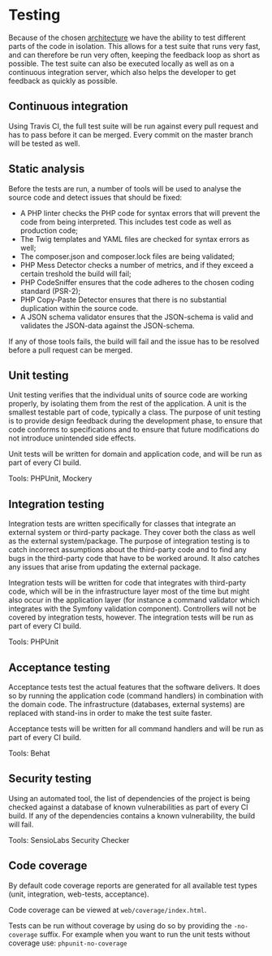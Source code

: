 # Testing

Because of the chosen [architecture](architecture.md) we have the ability to test different parts of the code in
isolation. This allows for a test suite that runs very fast, and can therefore be run very often, keeping the feedback
loop as short as possible. The test suite can also be executed locally as well as on a continuous integration server,
which also helps the developer to get feedback as quickly as possible.

## Continuous integration

Using Travis CI, the full test suite will be run against every pull request and has to pass before it can be merged.
Every commit on the master branch will be tested as well.

## Static analysis

Before the tests are run, a number of tools will be used to analyse the source code and detect issues that should be
fixed:

 - A PHP linter checks the PHP code for syntax errors that will prevent the code from being interpreted. This includes
test code as well as production code;
 - The Twig templates and YAML files are checked for syntax errors as well;
 - The composer.json and composer.lock files are being validated;
 - PHP Mess Detector checks a number of metrics, and if they exceed a certain treshold the build will fail;
 - PHP CodeSniffer ensures that the code adheres to the chosen coding standard (PSR-2);
 - PHP Copy-Paste Detector ensures that there is no substantial duplication within the source code.
 - A JSON schema validator ensures that the JSON-schema is valid and validates the JSON-data against the JSON-schema.
 
If any of those tools fails, the build will fail and the issue has to be resolved before a pull request can be merged.

## Unit testing

Unit testing verifies that the individual units of source code are working properly, by isolating them from the rest of
the application. A unit is the smallest testable part of code, typically a class. The purpose of unit testing is to
provide design feedback during the development phase, to ensure that code conforms to specifications and to ensure that
future modifications do not introduce unintended side effects.

Unit tests will be written for domain and application code, and will be run as part of every CI build.

Tools: PHPUnit, Mockery

## Integration testing

Integration tests are written specifically for classes that integrate an external system or third-party package. They
cover both the class as well as the external system/package. The purpose of integration testing is to catch incorrect
assumptions about the third-party code and to find any bugs in the third-party code that have to be worked around. It
also catches any issues that arise from updating the external package.

Integration tests will be written for code that integrates with third-party code, which will be in the infrastructure
layer most of the time but might also occur in the application layer (for instance a command validator which integrates
with the Symfony validation component). Controllers will not be covered by integration tests, however. The integration
tests will be run as part of every CI build.

Tools: PHPUnit

## Acceptance testing

Acceptance tests test the actual features that the software delivers. It does so by running the application code
(command handlers) in combination with the domain code. The infrastructure (databases, external systems) are replaced
with stand-ins in order to make the test suite faster.

Acceptance tests will be written for all command handlers and will be run as part of every CI build.

Tools: Behat

## Security testing

Using an automated tool, the list of dependencies of the project is being checked against a database of known
vulnerabilities as part of every CI build. If any of the dependencies contains a known vulnerability, the build will
fail.

Tools: SensioLabs Security Checker

## Code coverage
By default code coverage reports are generated for all available test types (unit, integration, web-tests, acceptance). 

Code coverage can be viewed at `web/coverage/index.html`.

Tests can be run without coverage by using do so by providing the `-no-coverage` suffix. For example when you want to
run the unit tests without coverage use: `phpunit-no-coverage`